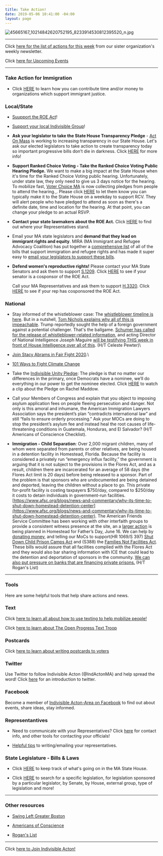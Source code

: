 ```yaml
---
title: Take Action!
date: 2019-05-06 10:41:00 -04:00
layout: page
---
```


![45665167_10214842620752195_8233914530812395520_n.jpg](/uploads/45665167_10214842620752195_8233914530812395520_n.jpg)

---

Click [here for the list of actions for this week](https://docs.google.com/document/d/1c9noDp4crDN3kzDnXp6owDDsxNlR2XBBRXVmY0e4UxQ/edit?ts=5a5e9634) from our sister organization's weekly newsletter.

Click [here for Upcoming Events](http://www.indivisibleacton.org/events/upcoming-events.html)

---

### Take Action for Immigration

* Click [HERE](http://www.indivisibleacton.org/events/support-immigration-justice.html) to learn how you can contribute time and/or money to organizations which support immigrant justice.

### Local/State

* [Suupport the ROE Act](http://www.indivisibleacton.org/2019/09/23/support-the-roe-act.html)!

* [Support your local Indivisible Group](http://www.indivisibleacton.org/2019/09/17/support-your-local-indivisible-group.html)!

* **Ask your legislator to take the State House Transparency Pledge** - [Act On Mass](https://www.actonmass.org/?fbclid=IwAR2cSOj7LMK6jSofTR_6L1eEY2hRU1RsRm9lEmXC2r6jMfsPUy8jjzELYrU) is working to increasing transparency in our State House.  Let's ask our elected legislators to take action to create transparency today so important progressive bills don’t die in darkness. Click [HERE](https://www.actonmass.org/pledge?fbclid=IwAR2cSOj7LMK6jSofTR_6L1eEY2hRU1RsRm9lEmXC2r6jMfsPUy8jjzELYrU) for more info!

* **Support Ranked Choice Voting - Take the Ranked Choice Voting Public Hearing Pledge.** We want to make a big impact at the State House when it's time for the Ranked Choice Voting public hearing. Unfortunately, under state law, they only need to give us 3 days notice for the hearing. To mobilize fast, [Voter Choice MA](https://u1584542.ct.sendgrid.net/mpss/c/DwE/ni0YAA/t.2rz/_kZsxCUeRUe-S5X2e7jKfQ/h13/eAc2-2B5JiIBe4Rx1zyL0vRFZ-2BCAy5NzuyrMQ4Uat-2FTWSv9St6JZSxWQsg1QARQ9n3kgJ8DWf38uwiC6mfIgGNW-2BQw1jHYaJaqz1nKHYmr862F9vzhSxZK81aZUfHbvwo8NHeDeAznLWTywufkiJg06Gyg-2FuE7Y3QU9CGwbU-2BtCF1DfnmX2Pz7KeDwYRM1J7wyc6-2BwzzpmnPjDsEIi3ZSuws1b31QE62dR7K5kfQNzfG84aqmRc89wA6LkSJS8U7RMJte132fcUM3o-2BxEUWYktwg5h5rjDZPhS1e6LivNM25E6TehZ5WpLHxqCnMD4W8DX5qcGK-2FXXjpV4wmFP34medyY3oY-2FIQdS-2BhD9lcVk6qvT-2BNLAeyTBy1FGWVqRK2tsqWNTIKviNqu3jsCR5Zp6LJw-3D-3D) is now collecting pledges from people to attend the hearing.[ ](https://u1584542.ct.sendgrid.net/mpss/c/DwE/ni0YAA/t.2rz/_kZsxCUeRUe-S5X2e7jKfQ/h14/eAc2-2B5JiIBe4Rx1zyL0vRFZ-2BCAy5NzuyrMQ4Uat-2FTWSv9St6JZSxWQsg1QARQ9n3kgJ8DWf38uwiC6mfIgGNW-2BQw1jHYaJaqz1nKHYmr861UXI1A84E5Y1gn6bu9NCQijyW3FZgroCCi5kmCfXd9lNJVM1LBJd-2F2VU-2F-2BsNxlaPs3ux7EZH0alx8gQwiVo4n4ys5gurBlHnQuhB7QJQ7YkOatmWrCkr2juGCeGfR-2FO6MPjR4I06xLzoOpgRV8aJ56eUiLUtnvPFxBkWAAXs9oYgs9EiQO3Gnf66ShdFy3fraxWsrP26vrxjtxAJ-2FHCN6O7Pvvk-2BMpB966fF1PmxI1A3c2bjJbB7wHrUZPQcTJmUvKhE5dtAbRZT6lpzv9qLlU7AWGiwWdI60F6eXBSjjkcA-3D-3D).  Please click [HERE](https://u1584542.ct.sendgrid.net/mpss/c/DwE/ni0YAA/t.2rz/_kZsxCUeRUe-S5X2e7jKfQ/h15/eAc2-2B5JiIBe4Rx1zyL0vRFZ-2BCAy5NzuyrMQ4Uat-2FTWSv9St6JZSxWQsg1QARQ9n3kgJ8DWf38uwiC6mfIgGNW-2BQw1jHYaJaqz1nKHYmr860zAAsGvtpz8Mv8dohhEWQKFlc25tCWaiJEve75l44xwt-2FQYQPvf4fK-2B8O0dFkJqyeLSOJdhZe-2BWl5uZuJWl7jQShUWOh12yG-2Fz0YWaVPzG0GaPWEQqx45AOpVCl9w7bdTelXQ9Ovt69tlEwL0Rub-2FJ-2FKBeT3RZUkbiRl-2BfCWPicaeACJMGJqU2Yo7OwKYiOHGV2q25NAsPXNEfwbkeXDGlPOV8jLEBw3CpHwKqIWE26I1b0OaZI05HFqYd7UQyYNOX3HBbQspzY-2FIlo-2F3qhFH5gnuDcXAE3H9nMFy9UEozJQ-3D-3D) to let them know you can typically make it to the State House on a weekday to support RCV. They will alert people who have pledged to attend as soon as there's a definite date, time and location for the hearing. At that point, you can change your pledge to an actual RSVP.

* **Contact your state lawmakers about the ROE Act.** Click [HERE](https://www.plannedparenthoodaction.org/planned-parenthood-advocacy-fund-massachusetts-inc/issues/roe-act/roe-act-cosponsors?fbclid=IwAR3q0MsBefpFWEW9kq8vl7sAzzeRyE0iTAZDauZjxpP9ocIvGDyvEDc_CLQ) to find out where your Representatives stand.

* Email your MA state legislators and **demand that they lead on immigrant rights and equity**. MIRA (MA Immigrant and Refugee Advocacy Coalition) has put together a [comprehensive list](https://mailchi.mp/miracoalition/action-alert-lets-build-momentum-for-our-2019-priority-bills?e=baa65bb0e1&link_id=16&can_id=9a7cc198611ac2a74f284fdda8e14f7e) of all of the bills that support immigration and refugee rights and has made it super easy to [email your legislators to support these bills](https://p2a.co/96apnIc?link_id=17&can_id=9a7cc198611ac2a74f284fdda8e14f7e).


* **Defend women's reproductive rights!** Please contact your MA State Senators and ask them to support [S.1209](https://malegislature.gov/Bills/191/SD109).  Click [HERE](https://www.plannedparenthoodaction.org/planned-parenthood-advocacy-fund-massachusetts-inc/issues/roe-act/roe-act-cosponsors) to see if your senator is a cosponsor of the ROE Act.

  Call your MA Representatives and ask them to support [H.3320](https://malegislature.gov/Bills/191/H3320).  Click [HERE](https://www.plannedparenthoodaction.org/planned-parenthood-advocacy-fund-massachusetts-inc/issues/roe-act/roe-act-cosponsors#house) to see if your rep has cosponsored the ROE Act.

### National

* Stay informed of the whistleblower case: The [whistleblower timeline is here](https://u1584542.ct.sendgrid.net/mps2/c/EgE/ni0YAA/t.2vb/5p6KkSdFRsWt3AlKwe2C9A/h12/XFi-2F0rVs9p842PWp8U4wjMiQXG8wmMqChiAGp-2Blb1Z6rblOg0X7z9kZFF34y3k8fc8g9NZQRkzIsVmwgULc3hXVOlTZTjTvtCs9dwiLuzMh672QR5Xw7P65Vz-2BWB9I6uIgKYZ6ew3VvlgyeIRsLYug07TYYCDnSwL-2BPwf1tXuGX2bR2kkizPIRo9zq-2FlnQdE33o7L8zK2V9Jyv0p1Qp7HnSDclJ4f-2BHs7O8IlkXeOcUEa6qVfCOMiIKb7sFMtepTyWKVy2bi4PbHscweNO70OETMSZLOvbpn-2BOPTlfWsdGwM3aTISHWnElC8HicPIiIVL8xO4R0hB-2BA8ZKUz2XoY5uUGiajFfKgJ94WqgFxg8oVjcAisflX-2BXPbWEaBOhR61ZSwA0LaM7Ks5lrkihztxBqI851kVovVgQ9P2bjbyu4n-2B0pfWQTHPBh183s7bLHgFBvSE97LaWZNSBu-2BQOtWT8nMzE9W9xtFh1Sdv2hudKT3Sy-2BtTV8fTRD4-2F9nvBEpMGkt3xOZpTUo3R-2BeBLboWgyLfXRnn53jepujLFybzs6i8-3D/IEQ1). But in a nutshell, [Tom Nichols explains why all of this is impeachable](https://u1584542.ct.sendgrid.net/mps2/c/EgE/ni0YAA/t.2vb/5p6KkSdFRsWt3AlKwe2C9A/h13/XFi-2F0rVs9p842PWp8U4wjMiQXG8wmMqChiAGp-2Blb1Z6rblOg0X7z9kZFF34y3k8fc8g9NZQRkzIsVmwgULc3hXZ9O0wrd-2BOz5r17Eu1xav0gPnEkIoxT7x-2Bs7xq5tXz-2BpXaP0g96g2ysbo4ZDhBy5gGYGpZ-2FcMj45fBAXs4Ui-2BFg-2FNF1LRPH1CJq2OtMbb3Vc6fferFTjvwFesLhxl4BwA4YblC6vYYr9-2Fk7573wTzUwtb-2FhHRmMFKsStOKvGpydxmI-2FrY4JyKUYT5q-2BJJCsN6GLvfIJC6MaSREoTAj35YddNqz-2FkqccRXEa0A-2FszrS3RmO56ZvY6rxVni7cm2wUFtEioiUVdwR4r1w1dwx64ynsyPyrHjTtbCYTQHqAJwjP5jYEfnzyyzNGaeNL5olRfvkGGkxy6hfwB3-2FWLU1Gf4BEsdvCIBd8cSkatT5W9Q1eChfr7UvHkQ2lqsR2twsmERtdVvG9NydSlzMOxUEOBIKVRnA2qErgRwz-2B3sXmY5t2eLrKzaW-2B-2Fr3cNW-2B5ylYYew-3D-3D/w93K). Trump reportedly sought the help of a foreign government against a potential challenger. That's the ballgame. [Schumer has called for the release of whistleblower-related information](https://u1584542.ct.sendgrid.net/mps2/c/EgE/ni0YAA/t.2vb/5p6KkSdFRsWt3AlKwe2C9A/h14/XFi-2F0rVs9p842PWp8U4wjMiQXG8wmMqChiAGp-2Blb1Z6rblOg0X7z9kZFF34y3k8fc8g9NZQRkzIsVmwgULc3hfmZVCOMJ7f3KT4cMRpkLNC-2FjFqn9B9tY-2FjEBwDVcuKQqxDYqQt8myZt2HeoVdDAlt62repDsuuGsJ2P4ZOA0vzJdbrvm4VKLUKGctnyd3qyLUPhmJUeNVKGDYkoW3EiUaMyIPeLc-2FRnSyb3FcfsCHsQsG04yCUD0QdQkN8ExzAknDQzSWAsbFibunBXgue0KvKbYEotIepq2BgRPnrIPa6n3OyD-2Bo7K0vzLYzTgAwkqbDQYjVNjl53C8Irb-2B1BEvcSZKMP1QJh6HLK56nEzjlOJd-2BhdQ0czYNvLu8aWbuDy-2F-2FyPqjQ8L4DK8l51quMJsd3-2BNlcDBVhjAGpspGKZLrbzcRfkkaRVYqcbGr-2B5OPPJDazB8-2Fd34kcu030VfU30v7fo2Z1-2BWIWd1WXOWtOBTNc-3D/kJQ_), and acting Director of National Intelligence Joseph Maguire [will be testifying THIS week in front of House Intelligence over all of this](https://u1584542.ct.sendgrid.net/mps2/c/EgE/ni0YAA/t.2vb/5p6KkSdFRsWt3AlKwe2C9A/h15/XFi-2F0rVs9p842PWp8U4wjMiQXG8wmMqChiAGp-2Blb1Z6rblOg0X7z9kZFF34y3k8fc8g9NZQRkzIsVmwgULc3hV3JtOE2-2Brs8pZuK16B7hW-2FMp0xiTK0mYrNV0Mw29JwUo-2B6SHkJaaFKt2BHZfN0jI8POv8lTOfsW4e-2FevnZn4vWOyJ0ZK3FlMKC23YDDb7VSEeDSCzdXCzb64ZaLxug4WxBZq5w81rxA3Fai6tZvud-2BGOgpyr0geQy3cskQQNOu91KFSKE9MJq4lTOz-2FNPwH-2FNz4Nb4Dfb-2Fcu9Wq-2F-2FeN0yeLW0BS7PiGjeH2zaaNX5kc1-2FgUaGVF1UXQDdhM0-2BSgN92-2FBsOl2qrAstUIte2gTQSQN-2B9vTxAkA0Kdjxkn113QOTEn66gWNY5MSfR8lrmSj2JAdRNPb2ddNGMWYHDGkcrRC-2F5-2BIG6mBQJuYEHyAY5FuiQPG1Dbr3lTe-2BvowNbNNHO0wN2-2Bmsi9BiREhiGWwrE-3D/44or). (H/T Celeste Pewter)\

* [Join Stacy Abrams in Fair Fight 2020](https://fairfight.com/fair-fight-2020/).\

* [101 Ways to Fight Climate Change](https://www.curbed.com/2017/6/7/15749900/how-to-stop-climate-change-actions)  


* Take the [Indivisible Unity Pledge](http://pledge.indivisible.org): The pledge is that no matter our differences in the primary, once Democrats have a nominee, we’ll do everything in our power to get the nominee elected.  Click [HERE](https://www.youtube.com/watch?v=HojK7c7X3WE&link_id=18&can_id=9a7cc198611ac2a74f284fdda8e14f7e&source=email-2019-5-7-indivisible-acton-weekly-newsletter&email_referrer=email_540613&email_subject=2019-5-7-indivisible-acton-weekly-newsletter) to watch a clip about the Pledge on Rachel Maddow.


* Call your Members of Congress and explain that you object to imposing asylum application fees on people fleeing persecution and danger. Not only is this amoral and inhumane, the American Immigration Lawyers Association says the president’s plan “contradicts international law” and still “fails to ensure orderly processing.” Ask your MOCs are doing to stop the president’s asylum fee and instead heal the root causes of life-threatening conditions in Guatemala, Honduras, and El Salvador? (H/T Americans of Conscience Checklist).

* **Immigration - Child Separation**:   Over 2,000 migrant children, many of whom were separated from parents or other relatives, are being housed in a detention facility in Homestead, Florida.  Because the facility is considered a privately run “emergency influx facility,” the government is arguing that it is not subject to the provisions in the Flores Act, and as a result, children there are incarcerated for an average of 58 days (the Flores Act limit is 20 days) before being released to a sponsor. Part of the problem is that sponsors who are undocumented are being detained and deported, leaving the children without a place to go. This private for-profit facility is costing taxpayers $750/day, compared to $250/day it costs to detain individuals in government-run facilities. [https://www.afsc.org/blogs/news-and-commentary/why-its-time-to-shut-down-homestead-detention-center](https://www.afsc.org/blogs/news-and-commentary/why-its-time-to-shut-down-homestead-detention-center). The American Friends Service Committee has been working with other interfaith groups to provide a consistent witness presence at the site, an a [larger action](https://migrantjustice.afsc.org/) is being planned in Homestead for Father’s Day, June 16.  We can help by [donating money](https://www.gofundme.com/witness-tornillo-homestead?fbclid=IwAR18JFq_n9Xa16N6REQqsYk6o6sfI3rooJorD8-xeYgCjeOhNcDb20j5ev0), and telling our MoCs to support(HR 1069/S 397) [Shut Down Child Prison Camps Act](https://www.congress.gov/bill/116th-congress/house-bill/1069) and (S388) the [Families Not Facilities Act](https://www.congress.gov/bill/116th-congress/senate-bill/388?q=%7B%22search%22%3A%5B%22S388%22%5D%7D&s=5&r=1).  These bills would assure that all facilities complied with the Flores Act and they would also bar sharing information with ICE that could lead to the detention and deportation of sponsors in the community.  [We can also put pressure on banks that are financing private prisons.](https://www.miamiherald.com/news/local/immigration/article230326379.html?fbclid=IwAR13fQmVWSd8Q09dJVNaRxEfdEwjSv1UPoA_9NspW5ZYTHIBuTSy7PLu12w)  (H/T Rogan's List)

---

### Tools

Here are some helpful tools that help share actions and news.

### Text

Click [here to learn all about how to use texting to help mobilize people!](https://docs.google.com/document/d/1PvjgTv0y5wthNdlEJeMkg6K3hE4HOoeRAgTfFO2PSQM)

Click [here to learn about The Open Progress Text Troop](https://www.openprogress.com/text-troop)

### Postcards

Click [here to learn about writing postcards to voters](http://www.postcardstovoters.org)

### Twitter

Use Twitter to follow Indivisible Acton (@IndActonMA) and help spread the word!  Click [here](https://drive.google.com/file/d/0BwLIGG6Uwnr_Y0h2a3EwS0hiWTF6dHNkLXR1OUZMOGhibHpr/view) for an  introduction to twitter.

### Facebook

Become a member of [Indivisible Acton-Area on Facebook](https://www.facebook.com/groups/indivisibleacton) to find out about events, share ideas, stay informed.

### Representantives

* Need to communicate with your Representatives?  Click [here](http://www.indivisibleacton.org/2018-ma-state-primary.html) for contact info, and other tools for contacting your officials!

* [Helpful tips](https://docs.google.com/document/d/1vKG49nreg_Y2_xr2dzYfwcPF4KOFvGRoX6caxWKrMUQ/)  to writing/emailing your representatives.

### State Legislature - Bills & Laws

* Click [HERE](https://www.actonmass.org) to keep track of what's going on in the MA State House.

* Click [HERE](https://malegislature.gov/Bills/Search) to search for a specific legislation, for legislation sponsored by a particular legislator, by Senate, by House, external group, type of legislation and more!

---

### Other resources

* [Swing Left Greater Boston](https://swingleftboston.org)

* [Americans of Conscience](https://americansofconscience.com)

* [Rogan's List](http://roganslist.blogspot.com)

---

Click [here to Join Indivisible Acton!](https://actionnetwork.org/forms/join-indivisible-acton?source=direct_link&referrer=group-indivisible-acton)